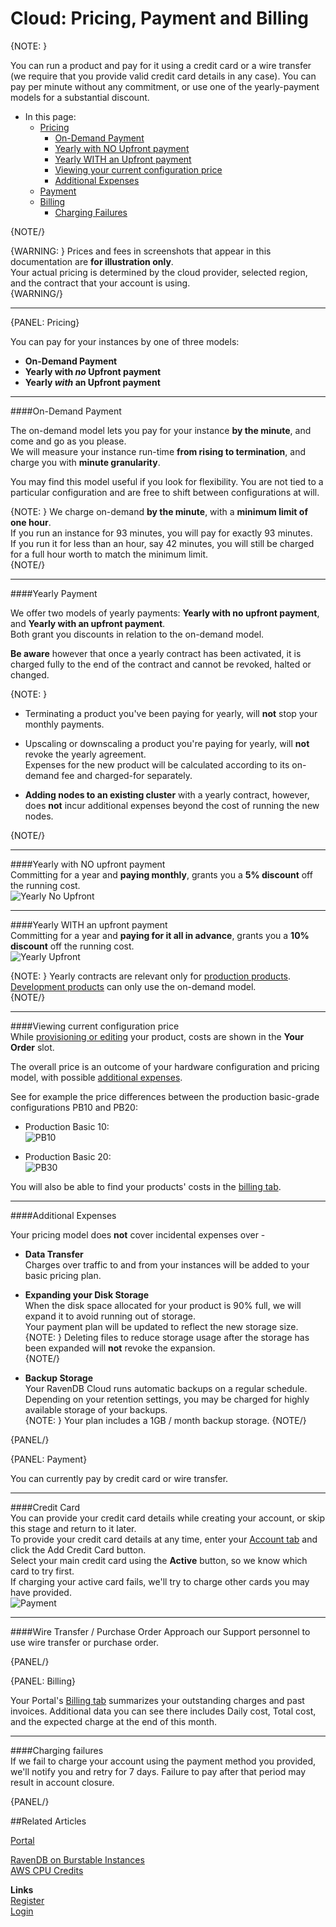 # Cloud: Pricing, Payment and Billing

{NOTE: }

You can run a product and pay for it using a credit card or a wire transfer (we require that you provide valid credit card 
details in any case). You can pay per minute without any commitment, or use one of the yearly-payment models for a substantial discount.  

* In this page:  
  * [Pricing](../cloud/cloud-pricing-payment-billing#pricing)  
     - [On-Demand Payment](../cloud/cloud-pricing-payment-billing#on-demand-payment)  
     - [Yearly with NO Upfront payment](../cloud/cloud-pricing-payment-billing#yearly-with-no-upfront-payment)  
     - [Yearly WITH an Upfront payment](../cloud/cloud-pricing-payment-billing#yearly-with-an-upfront-payment)  
     - [Viewing your current configuration price](../cloud/cloud-pricing-payment-billing#viewing-current-configuration-price)  
     - [Additional Expenses](../cloud/cloud-pricing-payment-billing#additional-expenses)  
  * [Payment](../cloud/cloud-pricing-payment-billing#payment)  
  * [Billing](../cloud/cloud-pricing-payment-billing#billing)  
    - [Charging Failures](../cloud/cloud-pricing-payment-billing#charging-failures)  

{NOTE/}

{WARNING: }
Prices and fees in screenshots that appear in this documentation are **for illustration only**.  
Your actual pricing is determined by the cloud provider, selected region, and the contract that your account is using.  
{WARNING/}

---

{PANEL: Pricing}

You can pay for your instances by one of three models:  

* **On-Demand Payment**  
* **Yearly with _no_ Upfront payment**  
* **Yearly _with_ an Upfront payment**  

---

####On-Demand Payment  

The on-demand model lets you pay for your instance **by the minute**, and come and go as you please.  
We will measure your instance run-time **from rising to termination**, and charge you with **minute granularity**.  

You may find this model useful if you look for flexibility.  You are not tied to a particular configuration 
and are free to shift between configurations at will. 

{NOTE: }
We charge on-demand **by the minute**, with a **minimum limit of one hour**.  
If you run an instance for 93 minutes, you will pay for exactly 93 minutes.  
If you run it for less than an hour, say 42 minutes, you will still be charged for a full hour worth to match the minimum limit.  
{NOTE/}

---

####Yearly Payment  

We offer two models of yearly payments: **Yearly with no upfront payment**, and **Yearly with an upfront payment**.  
Both grant you discounts in relation to the on-demand model.  

**Be aware** however that once a yearly contract has been activated, it is charged fully to the end of the contract 
and cannot be revoked, halted or changed.  

{NOTE: }

* Terminating a product you've been paying for yearly, will **not** stop your monthly payments.  
  
* Upscaling or downscaling a product you're paying for yearly, will **not** revoke the yearly agreement.  
  Expenses for the new product will be calculated according to its on-demand fee and charged-for separately.  

* **Adding nodes to an existing cluster** with a yearly contract, however, does **not** incur additional expenses 
  beyond the cost of running the new nodes.  

{NOTE/}

---

####Yearly with NO upfront payment  
Committing for a year and **paying monthly**, grants you a **5% discount** off the running cost.  
![Yearly No Upfront](images/pricing-003-payment-models-yearly-no-upfront.png "Yearly No Upfront")

---

####Yearly WITH an upfront payment  
Committing for a year and **paying for it all in advance**, grants you a **10% discount** off the running cost.  
![Yearly Upfront](images/pricing-004-payment-models-yearly-upfront.png "Yearly Upfront")

{NOTE: }
Yearly contracts are relevant only for [production products](../cloud/cloud-instances#a-production-cloud-cluster).  
[Development products](../cloud/cloud-instances#a-development-cloud-server) can only use the on-demand model.  
{NOTE/}

---

####Viewing current configuration price  
While [provisioning or editing](../cloud/portal/cloud-portal-products-tab) your product, 
costs are shown in the **Your Order** slot.  

The overall price is an outcome of your hardware configuration and pricing model, 
with possible [additional expenses](../cloud/cloud-pricing-payment-billing#additional-expenses).  

See for example the price differences between the production basic-grade configurations PB10 and PB20:  

* Production Basic 10:  
  ![PB10](images/pricing-001-PB10.png "PB10")  

* Production Basic 20:  
  ![PB30](images/pricing-001-PB30.png "PB30")  
  
You will also be able to find your products' costs in the [billing tab](../cloud/portal/cloud-portal-billing-tab).  

---

####Additional Expenses

Your pricing model does **not** cover incidental expenses over -  

* **Data Transfer**  
  Charges over traffic to and from your instances will be added to your basic pricing plan.  

* **Expanding your Disk Storage**  
  When the disk space allocated for your product is 90% full, we will expand it to avoid running out of storage.  
  Your payment plan will be updated to reflect the new storage size.  
    {NOTE: }
     Deleting files to reduce storage usage after the storage has been expanded will **not** revoke the expansion.  
    {NOTE/}

* **Backup Storage**  
  Your RavenDB Cloud runs automatic backups on a regular schedule.  
  Depending on your retention settings, you may be charged for highly available storage of your backups.  
    {NOTE: }
     Your plan includes a 1GB / month backup storage. 
    {NOTE/}

{PANEL/}

{PANEL: Payment}

You can currently pay by credit card or wire transfer.  

---

####Credit Card  
You can provide your credit card details while creating your account, or skip this stage and return to it later.  
To provide your credit card details at any time, enter your [Account tab](../cloud/portal/cloud-portal-account-tab) 
and click the Add Credit Card button.  
Select your main credit card using the **Active** button, so we know which card to try first.  
If charging your active card fails, we'll try to charge other cards you may have provided.  
![Payment](images/payment.png "Payment")

---

####Wire Transfer / Purchase Order
Approach our Support personnel to use wire transfer or purchase order.

{PANEL/}

{PANEL: Billing}

Your Portal's [Billing tab](../cloud/portal/cloud-portal-billing-tab) summarizes your 
outstanding charges and past invoices. Additional data you can see there includes Daily cost, Total 
cost, and the expected charge at the end of this month.  

---

####Charging failures  
If we fail to charge your account using the payment method you provided, we'll notify 
you and retry for 7 days. Failure to pay after that period may result in account closure. 

{PANEL/}


##Related Articles
  
[Portal](../cloud/portal/cloud-portal)  
  
[RavenDB on Burstable Instances](https://ayende.com/blog/187681-B/running-ravendb-on-burstable-cloud-instances)  
[AWS CPU Credits](https://docs.aws.amazon.com/AWSEC2/latest/UserGuide/burstable-credits-baseline-concepts.html)  

**Links**  
[Register]( https://cloud.ravendb.net/user/register)  
[Login]( https://cloud.ravendb.net/user/login)  
